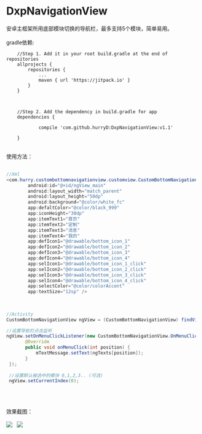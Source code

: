 # DxpNavigationView
安卓主框架所用底部模块切换的导航栏，最多支持5个模块，简单易用。<br><br>
gradle依赖:<br>
```
	//Step 1. Add it in your root build.gradle at the end of repositories
	allprojects {
		repositories {
			...
			maven { url 'https://jitpack.io' }
		}
	}
        
	
	
	//Step 2. Add the dependency in build.gradle for app
	dependencies {
	
	        compile 'com.github.hurryD:DxpNavigationView:v1.1'
		
	}

```
<br>
使用方法：<br><br>

```java
//Xml
<com.hurry.custombottomnavigationview.customview.CustomBottomNavigationView
        android:id="@+id/ngView_main"
        android:layout_width="match_parent"
        android:layout_height="50dp"
        android:background="@color/white_fc"
        app:defaltColor="@color/black_999"
        app:iconHeight="30dp"
        app:itemText1="首页"
        app:itemText2="定制"
        app:itemText3="消息"
        app:itemText4="我的"
        app:defIcon1="@drawable/bottom_icon_1"
        app:defIcon2="@drawable/bottom_icon_2"
        app:defIcon3="@drawable/bottom_icon_3"
        app:defIcon4="@drawable/bottom_icon_4"
        app:selIcon1="@drawable/bottom_icon_1_click"
        app:selIcon2="@drawable/bottom_icon_2_click"
        app:selIcon3="@drawable/bottom_icon_3_click"
        app:selIcon4="@drawable/bottom_icon_4_click"
        app:selectColor="@color/colorAccent"
        app:textSize="12sp" />
        
	
        
//Activity
CustomBottomNavigationView ngView = (CustomBottomNavigationView) findViewById(R.id.ngView_main);

//设置导航栏点击监听
ngView.setOnMenuClickListener(new CustomBottomNavigationView.OnMenuClickListener() {
       @Override
       public void onMenuClick(int position) {
           mTextMessage.setText(ngTexts[position]);
       }
 });
 
 //设置默认被选中的模块 0,1,2,3.. (可选)
 ngView.setCurrentIndex(0);
        
```
<br><br>
效果截图：<br><br>
![](https://github.com/hurryD/CustomBottomNavigationView/raw/master/screenshot/Screenshot_2017-09-04-14-59-17.jpg)  
![](https://github.com/hurryD/CustomBottomNavigationView/raw/master/screenshot/Screenshot_2017-09-04-14-59-25.jpg)  

